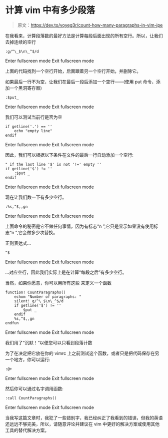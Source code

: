 # 计算 vim 中有多少段落

> 原文：<https://dev.to/voyeg3r/count-how-many-paragraphs-in-vim-jpe>

在我看来，计算段落数的最好方法是计算每段后面出现的所有空行。所以，让我们去掉连续的空行

```
:g/^\_$\n\_^$/d 
```

Enter fullscreen mode Exit fullscreen mode

上面的代码找到一个空行开始，后面跟着另一个空行开始，并删除它。

如果最后一行不为空，让我们在最后一段后添加一个空行——(使用 put 命令，添加一个黑洞寄存器)

```
:$put_ 
```

Enter fullscreen mode Exit fullscreen mode

我们可以测试当前行是否为空

```
if getline('.') == ''
    echo "empty line"
endif 
```

Enter fullscreen mode Exit fullscreen mode

因此，我们可以根据以下条件在文件的最后一行自动添加一个空行:

```
" if the last line '$' is not '!=' empty ''
if getline('$') != ''
    :$put _
endif 
```

Enter fullscreen mode Exit fullscreen mode

现在让我们数一下有多少空行。

```
:%s,^$,,gn 
```

Enter fullscreen mode Exit fullscreen mode

上面命令的秘密是它不做任何事情，因为有标志“n ”,它只是显示如果没有使用标志“n ”,它会做多少次替换。

正则表达式...

```
^$ 
```

Enter fullscreen mode Exit fullscreen mode

...对应空行，因此我们实际上是在计算“每段之后”有多少空行。

当然，如果你愿意，你可以用所有这些
来定义一个函数

```
function! CountParagraphs()
    echom "Number of paragraphs: "
    silent! g/^\_$\n\_^$/d
    if getline('$') != ''
        $put _
    endif
    %s,^$,,gn
endfun 
```

Enter fullscreen mode Exit fullscreen mode

我们用了“沉默！”以便您可以只看到段落计数

为了在决定把它放在你的 vimrc 上之前测试这个函数，或者只是把代码保存在另一个地方，你可以运行:

```
:@+ 
```

Enter fullscreen mode Exit fullscreen mode

然后你可以通过名字调用函数:

```
:call CountParagraphs() 
```

Enter fullscreen mode Exit fullscreen mode

当我写这篇文章时，我犯了一些错别字，我已经纠正了我看到的错误，但我的英语还远远不够完美，所以，请随意评论并建议在 vim 中更好的解决方案或使用其他工具的替代解决方案。